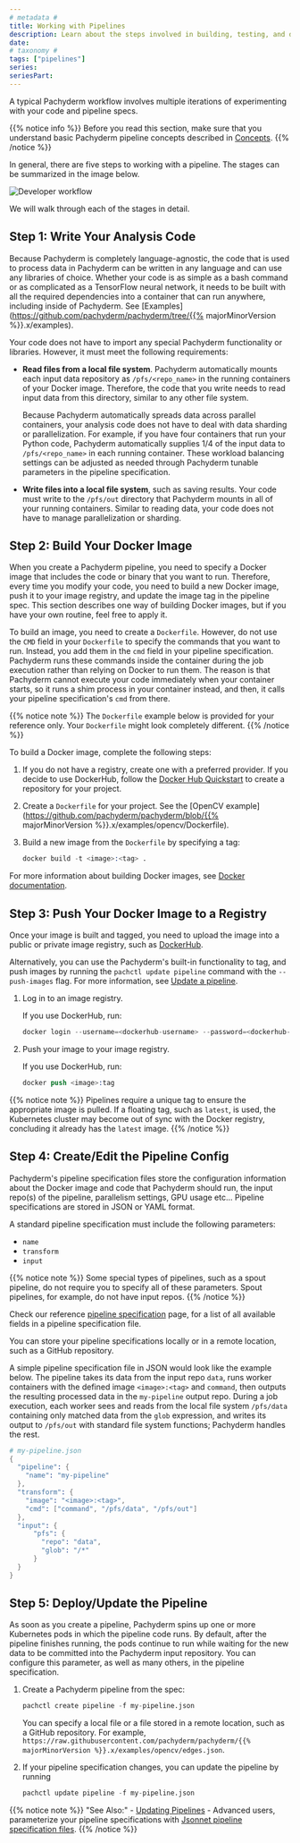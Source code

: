 ```yaml
---
# metadata # 
title: Working with Pipelines
description: Learn about the steps involved in building, testing, and deploying data-transformation pipelines in Pachyderm. 
date: 
# taxonomy #
tags: ["pipelines"]
series:
seriesPart:
---
```


A typical Pachyderm workflow involves multiple iterations of
experimenting with your code and pipeline specs.

{{% notice info %}}
Before you read this section, make sure that you understand basic Pachyderm pipeline concepts described in [Concepts](../../../concepts/pipeline-concepts).
{{% /notice %}}

In general, there are five steps to working with a pipeline. The stages can be summarized in the image below. 

![Developer workflow](../../../assets/images/d_steps_analysis_pipeline.svg)

We will walk through each of the stages in detail.

## Step 1: Write Your Analysis Code

Because Pachyderm is completely language-agnostic, the code
that is used to process data in Pachyderm can
be written in any language and can use any libraries of choice. Whether
your code is as simple as a bash command or as complicated as a
TensorFlow neural network, it needs to be built with all the required
dependencies into a container that can run anywhere, including inside
of Pachyderm. See [Examples](https://github.com/pachyderm/pachyderm/tree/{{% majorMinorVersion %}}.x/examples).

Your code does not have to import any special Pachyderm
functionality or libraries. However, it must meet the
following requirements:

* **Read files from a local file system**. Pachyderm automatically
  mounts each input data repository as `/pfs/<repo_name>` in the running
  containers of your Docker image. Therefore, the code that you write needs
  to read input data from this directory, similar to any other
  file system.

  Because Pachyderm automatically spreads data across parallel
  containers, your analysis code does not have to deal with data
  sharding or parallelization. For example, if you have four
  containers that run your Python code, Pachyderm automatically
  supplies 1/4 of the input data to `/pfs/<repo_name>` in
  each running container. These workload balancing settings
  can be adjusted as needed through Pachyderm tunable parameters
  in the pipeline specification.

* **Write files into a local file system**, such as saving results.
  Your code must write to the `/pfs/out` directory that Pachyderm
  mounts in all of your running containers. Similar to reading data,
  your code does not have to manage parallelization or sharding.

## Step 2: Build Your Docker Image

When you create a Pachyderm pipeline, you need
to specify a Docker image that includes the code or binary that
you want to run. Therefore, every time you modify your code,
you need to build a new Docker image, push it to your image registry,
and update the image tag in the pipeline spec. This section
describes one way of building Docker images, but
if you have your own routine, feel free to apply it.

To build an image, you need to create a `Dockerfile`. However, do not
use the `CMD` field in your `Dockerfile` to specify the commands that
you want to run. Instead, you add them in the `cmd` field in your pipeline
specification. Pachyderm runs these commands inside the
container during the job execution rather than relying on Docker
to run them.
The reason is that Pachyderm cannot execute your code immediately when
your container starts, so it runs a shim process in your container
instead, and then, it calls your pipeline specification's `cmd` from there.

{{% notice note %}}
The `Dockerfile` example below is provided for your reference
only. Your `Dockerfile` might look completely different.
{{% /notice %}}

To build a Docker image, complete the following steps:

1. If you do not have a registry, create one with a preferred provider.
If you decide to use DockerHub, follow the [Docker Hub Quickstart](https://docs.docker.com/docker-hub/) to
create a repository for your project.
1. Create a `Dockerfile` for your project. See the [OpenCV example](https://github.com/pachyderm/pachyderm/blob/{{% majorMinorVersion %}}.x/examples/opencv/Dockerfile).
1. Build a new image from the `Dockerfile` by specifying a tag:

   ```s
   docker build -t <image>:<tag> .
   ```

For more information about building Docker images, see
[Docker documentation](https://docs.docker.com/engine/tutorials/dockerimages/).

## Step 3: Push Your Docker Image to a Registry

Once your image is built and tagged, you need to upload the image into
a public or private image registry, such as
[DockerHub](https://hub.docker.com).

Alternatively, you can use the Pachyderm's built-in functionality to
tag, and push images by running the `pachctl update pipeline` command
with the `--push-images` flag. For more information, see
[Update a pipeline](../../pipeline-operations/updating-pipelines).

1. Log in to an image registry.

    If you use DockerHub, run:

     ```s
     docker login --username=<dockerhub-username> --password=<dockerhub-password> <dockerhub-fqdn>
     ```

1. Push your image to your image registry.

    If you use DockerHub, run:

     ```s
     docker push <image>:tag
     ```

{{% notice note %}}
Pipelines require a unique tag to ensure the appropriate image is pulled. If a floating tag, such as `latest`, is used, the Kubernetes cluster may become out of sync with the Docker registry, concluding it already has the `latest` image.
{{% /notice %}}

## Step 4: Create/Edit the Pipeline Config

Pachyderm's pipeline specification files store the configuration information
about the Docker image and code that Pachyderm should run, the input repo(s) of the pipeline, parallelism settings, GPU usage etc...
Pipeline specifications are stored in JSON or YAML format.

A standard pipeline specification must include the following
parameters:

- `name`
- `transform`
- `input`

{{% notice note %}}
Some special types of pipelines, such as a spout pipeline, do not
require you to specify all of these parameters. 
Spout pipelines, for example, do not have input repos.
{{% /notice %}}

Check our reference [pipeline specification](../../../reference/pipeline-spec) page, for a list of all available fields in a pipeline specification file.

You can store your pipeline specifications locally or in a remote location, such
as a GitHub repository.

A simple pipeline specification file in JSON would look like the example below.
The pipeline takes its data from the input repo `data`, runs worker containers with the defined image `<image>:<tag>` and `command`, then outputs the resulting processed data in the `my-pipeline` output repo.  During a job execution, each worker sees and reads from the local file system `/pfs/data` containing only matched data from the `glob` expression, and writes its output to `/pfs/out` with standard file system functions; Pachyderm handles the rest. 

```s
# my-pipeline.json
{
  "pipeline": {
    "name": "my-pipeline"
  },
  "transform": {
    "image": "<image>:<tag>",
    "cmd": ["command", "/pfs/data", "/pfs/out"]
  },
  "input": {
      "pfs": {
        "repo": "data",
        "glob": "/*"
      }
  }
}
```

## Step 5: Deploy/Update the Pipeline

As soon as you create a pipeline, Pachyderm spins up one or more Kubernetes pods in which the pipeline code runs. By default, after the pipeline finishes
running, the pods continue to run while waiting for the new data to be
committed into the Pachyderm input repository. You can configure this
parameter, as well as many others, in the pipeline specification.

1. Create a Pachyderm pipeline from the spec:

     ```s
     pachctl create pipeline -f my-pipeline.json
     ```

     You can specify a local file or a file stored in a remote
     location, such as a GitHub repository. For example,
     `https://raw.githubusercontent.com/pachyderm/pachyderm/{{% majorMinorVersion %}}.x/examples/opencv/edges.json`.

1. If your pipeline specification changes, you can update the pipeline 
   by running

     ```s
     pachctl update pipeline -f my-pipeline.json
     ```

{{% notice note %}}
 "See Also:"
    - [Updating Pipelines](../../pipeline-operations/updating-pipelines)
    - Advanced users, parameterize your pipeline specifications with [Jsonnet pipeline specification files](../../pipeline-operations/jsonnet-pipeline-specs).
{{% /notice %}}

